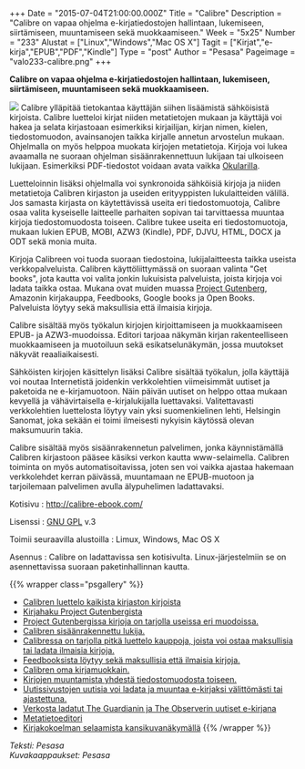 +++
Date = "2015-07-04T21:00:00.000Z"
Title = "Calibre"
Description = "Calibre on vapaa ohjelma e-kirjatiedostojen hallintaan, lukemiseen, siirtämiseen, muuntamiseen sekä muokkaamiseen."
Week = "5x25"
Number = "233"
Alustat = ["Linux","Windows","Mac OS X"]
Tagit = ["Kirjat","e-kirja","EPUB","PDF","Kindle"]
Type = "post"
Author = "Pesasa"
Pageimage = "valo233-calibre.png"
+++


**Calibre on vapaa ohjelma e-kirjatiedostojen hallintaan, lukemiseen, siirtämiseen, muuntamiseen sekä muokkaamiseen.**

![ ](/images/valo233-calibre.png "fig:valo233-calibre.png")
Calibre ylläpitää tietokantaa käyttäjän siihen lisäämistä sähköisistä kirjoista. Calibre luetteloi kirjat niiden metatietojen mukaan ja käyttäjä voi hakea ja selata kirjastoaan esimerkiksi kirjailijan, kirjan nimen, kielen, tiedostomuodon, avainsanojen taikka kirjalle annetun arvostelun mukaan. Ohjelmalla on myös helppoa muokata kirjojen metatietoja. Kirjoja voi lukea avaamalla ne suoraan ohjelman sisäänrakennettuun lukijaan tai ulkoiseen lukijaan. Esimerkiksi PDF-tiedostot voidaan avata vaikka [Okularilla](Okular).

Luetteloinnin lisäksi ohjelmalla voi synkronoida sähköisiä kirjoja ja niiden metatietoja Calibren kirjaston ja useiden erityyppisten lukulaitteiden välillä. Jos samasta kirjasta on käytettävissä useita eri tiedostomuotoja, Calibre osaa valita kyseiselle laitteelle parhaiten sopivan tai tarvittaessa muuntaa kirjoja tiedostomuodosta toiseen. Calibre tukee useita eri tiedostomuotoja, mukaan lukien EPUB, MOBI, AZW3 (Kindle), PDF, DJVU, HTML, DOCX ja ODT sekä monia muita.

Kirjoja Calibreen voi tuoda suoraan tiedostoina, lukijalaitteesta taikka useista verkkopalveluista. Calibren käyttöliittymässä on suoraan valinta "Get books", jota kautta voi valita jonkin lukuisista palveluista, joista kirjoja voi ladata taikka ostaa. Mukana ovat muiden muassa [Project Gutenberg](Project_Gutenberg), Amazonin kirjakauppa, Feedbooks, Google books ja Open Books. Palveluista löytyy sekä maksullisia että ilmaisia kirjoja.

Calibre sisältää myös työkalun kirjojen kirjoittamiseen ja muokkaamiseen EPUB- ja AZW3-muodoissa. Editori tarjoaa näkymän kirjan rakenteelliseen muokkaamiseen ja muotoiluun sekä esikatselunäkymän, jossa muutokset näkyvät reaaliaikaisesti.

Sähköisten kirjojen käsittelyn lisäksi Calibre sisältää työkalun, jolla käyttäjä voi noutaa Internetistä joidenkin verkkolehtien viimeisimmät uutiset ja paketoida ne e-kirjamuotoon. Näin päivän uutiset on helppo ottaa mukaan kevyellä ja vähävirtaisella e-kirjalukijalla luettavaksi. Valitettavasti verkkolehtien luettelosta löytyy vain yksi suomenkielinen lehti, Helsingin Sanomat, joka sekään ei toimi ilmeisesti nykyisin käytössä olevan maksumuurin takia.

Calibre sisältää myös sisäänrakennetun palvelimen, jonka käynnistämällä Calibren kirjastoon pääsee käsiksi verkon kautta www-selaimella. Calibren toiminta on myös automatisoitavissa, joten sen voi vaikka ajastaa hakemaan verkkolehdet kerran päivässä, muuntamaan ne EPUB-muotoon ja tarjoilemaan palvelimen avulla älypuhelimen ladattavaksi.

Kotisivu
:   <http://calibre-ebook.com/>

Lisenssi
:   [GNU GPL](GNU_GPL) v.3

Toimii seuraavilla alustoilla
:   Limux, Windows, Mac OS X

Asennus
:   Calibre on ladattavissa sen kotisivulta. Linux-järjestelmiin se on asennettavissa suoraan paketinhallinnan kautta.

{{% wrapper class="psgallery" %}}
-   [Calibren luettelo kaikista kirjaston kirjoista](/images/calibre-1.jpg)
-   [Kirjahaku Project Gutenbergista](/images/calibre-2.jpg)
-   [Project Gutenbergissa kirjoja on tarjolla useissa eri muodoissa.](/images/calibre-3.jpg)
-   [Calibren sisäänrakennettu lukija.](/images/calibre-4.jpg)
-   [Calibressa on tarjolla pitkä luettelo kauppoja, joista voi ostaa maksullisia tai ladata ilmaisia kirjoja.](/images/calibre-5.jpg)
-   [Feedbooksista löytyy sekä maksullisia että ilmaisia kirjoja.](/images/calibre-6.jpg)
-   [Calibren oma kirjamuokkain.](/images/calibre-7.jpg)
-   [Kirjojen muuntamista yhdestä tiedostomuodosta toiseen.](/images/calibre-8.jpg)
-   [Uutissivustojen uutisia voi ladata ja muuntaa e-kirjaksi välittömästi tai ajastettuna.](/images/calibre-9.jpg)
-   [Verkosta ladatut The Guardianin ja The Observerin uutiset e-kirjana](/images/calibre-10.jpg)
-   [Metatietoeditori](/images/calibre-11.jpg)
-   [Kirjakokoelman selaamista kansikuvanäkymällä](/images/calibre-12.jpg)
{{% /wrapper %}}

*Teksti: Pesasa* <br />
*Kuvakaappaukset: Pesasa*


